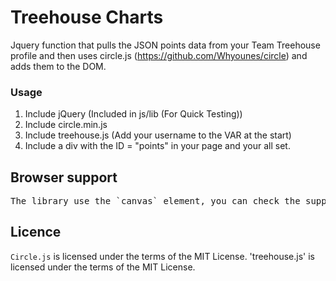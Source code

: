 <h1>Treehouse Charts</h1>

Jquery function that pulls the JSON points data from your Team Treehouse profile and then uses circle.js (https://github.com/Whyounes/circle) and adds them to the DOM.

<h3>Usage</h3>

1. Include jQuery (Included in js/lib (For Quick Testing))
2. Include circle.min.js
3. Include treehouse.js (Add your username to the VAR at the start)
4. Include a div with the ID = "points" in your page and your all set.

<h2>Browser support</h2>

<pre>The library use the `canvas` element, you can check the support on [caniuse](http://caniuse.com/#search=canvas)</pre>

<h2>Licence</h2>

`Circle.js` is licensed under the terms of the MIT License.
'treehouse.js' is licensed under the terms of the MIT License.


